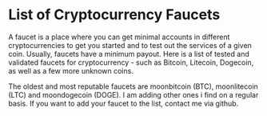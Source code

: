# List of Cryptocurrency Faucets

A faucet is a place where you can get minimal accounts in different cryptocurrencies to get you started and to test out the services of a given coin. Usually, faucets have a minimum payout. Here is a list of tested and validated faucets for cryptocurrency - such as Bitcoin, Litecoin, Dogecoin, as well as a few more unknown coins.

The oldest and most reputable faucets are moonbitcoin \(BTC\), moonlitecoin \(LTC\) and moondogecoin \(DOGE\). I am adding other ones i find on a regular basis. If you want to add your faucet to the list, contact me via github.

